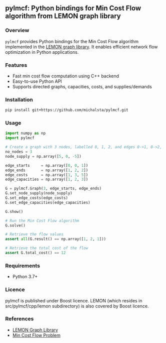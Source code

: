 ## pylmcf: Python bindings for Min Cost Flow algorithm from LEMON graph library

### Overview

`pylmcf` provides Python bindings for the Min Cost Flow algorithm implemented in the [LEMON graph library](https://lemon.cs.elte.hu/trac/lemon). It enables efficient network flow optimization in Python applications.

### Features

- Fast min cost flow computation using C++ backend
- Easy-to-use Python API
- Supports directed graphs, capacities, costs, and supplies/demands

### Installation

```bash
pip install git+https://github.com/michalsta/pylmcf.git
```

### Usage

```python
import numpy as np
import pylmcf

# Create a graph with 3 nodes, labelled 0, 1, 2, and edges 0->1, 0->2, 1->2
no_nodes = 3
node_supply = np.array([5, 0, -5])

edge_starts     = np.array([0, 0, 1])
edge_ends       = np.array([1, 2, 2])
edge_costs      = np.array([1, 3, 5])
edge_capacities = np.array([1, 2, 3])

G = pylmcf.Graph(3, edge_starts, edge_ends)
G.set_node_supply(node_supply)
G.set_edge_costs(edge_costs)
G.set_edge_capacities(edge_capacities)

G.show()

# Run the Min Cost Flow algorithm
G.solve()

# Retrieve the flow values
assert all(G.result() == np.array([1, 2, 1]))

# Retrieve the total cost of the flow
assert G.total_cost() == 12

```

### Requirements

- Python 3.7+

### Licence

pylmcf is published under Boost licence.
LEMON (which resides in src/pylmcf/cpp/lemon subdirectory) is also covered by Boost licence.

### References

- [LEMON Graph Library](https://lemon.cs.elte.hu/trac/lemon)
- [Min Cost Flow Problem](https://en.wikipedia.org/wiki/Minimum-cost_flow_problem)